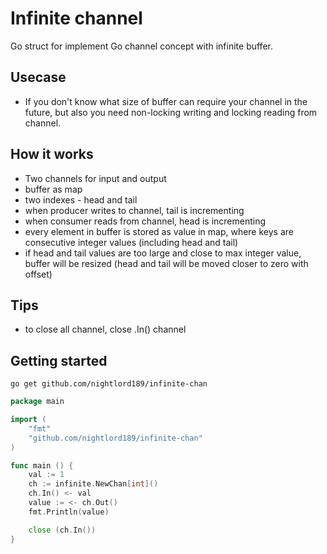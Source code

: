 # Infinite channel

Go struct for implement Go channel concept with infinite buffer.

## Usecase
+ If you don't know what size of buffer can require your channel in the future, but also you need non-locking writing and locking reading from channel.

## How it works
+ Two channels for input and output
+ buffer as map
+ two indexes - head and tail 
+ when producer writes to channel, tail is incrementing
+ when consumer reads from channel, head is incrementing
+ every element in buffer is stored as value in map, where keys are consecutive integer values (including head and tail)
+ if head and tail values are too large and close to max integer value, buffer will be resized (head and tail will be moved closer to zero with offset)

## Tips
+ to close all channel, close .In() channel

## Getting started

```
go get github.com/nightlord189/infinite-chan
```

```go
package main

import (
	"fmt"
	"github.com/nightlord189/infinite-chan"
)

func main () {
	val := 1
	ch := infinite.NewChan[int]()
	ch.In() <- val
	value := <- ch.Out()
	fmt.Println(value)

	close (ch.In())
}
```